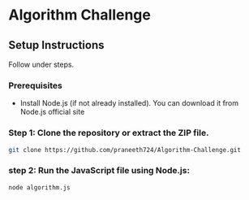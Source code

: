 # Algorithm Challenge

## Setup Instructions

Follow under steps.

### Prerequisites
- Install Node.js (if not already installed). You can download it from Node.js official site

### Step 1: Clone the repository or extract the ZIP file.
```sh
git clone https://github.com/praneeth724/Algorithm-Challenge.git

```

### step 2: Run the JavaScript file using Node.js:
```sh
node algorithm.js
```




